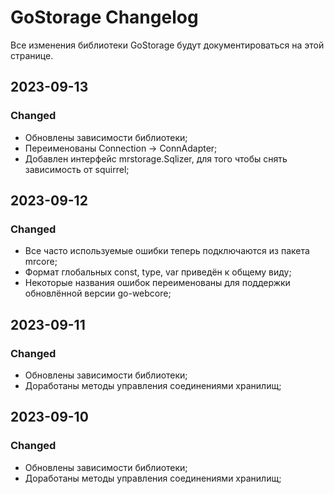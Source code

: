 # GoStorage Changelog
Все изменения библиотеки GoStorage будут документироваться на этой странице.

## 2023-09-13
### Changed
- Обновлены зависимости библиотеки;
- Переименованы Connection -> ConnAdapter;
- Добавлен интерфейс mrstorage.Sqlizer, для того чтобы снять зависимость от squirrel;

## 2023-09-12
### Changed
- Все часто используемые ошибки теперь подключаются из пакета mrcore;
- Формат глобальных const, type, var приведён к общему виду;
- Некоторые названия ошибок переименованы для поддержки обновлённой версии go-webcore;

## 2023-09-11
### Changed
- Обновлены зависимости библиотеки;
- Доработаны методы управления соединениями хранилищ;

## 2023-09-10
### Changed
- Обновлены зависимости библиотеки;
- Доработаны методы управления соединениями хранилищ;